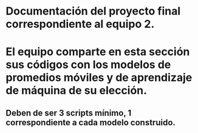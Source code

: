 # Documentación del proyecto final correspondiente al equipo 2. 
# El equipo comparte en esta sección sus códigos con los modelos de promedios móviles y de aprendizaje de máquina de su elección. 
## Deben de ser 3 scripts mínimo, 1 correspondiente a cada modelo construido. 
